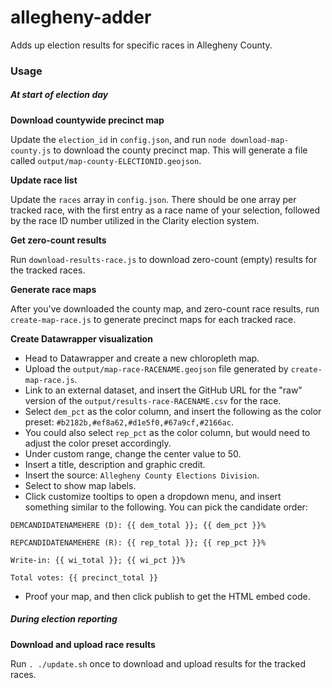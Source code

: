 # allegheny-adder

Adds up election results for specific races in Allegheny County.

### Usage

##### At start of election day

**Download countywide precinct map**

Update the `election_id` in `config.json`, and run
`node download-map-county.js` to download the county precinct map. This
will generate a file called `output/map-county-ELECTIONID.geojson`.

**Update race list**

Update the `races` array in `config.json`. There should be one array per
tracked race, with the first entry as a race name of your selection,
followed by the race ID number utilized in the Clarity election system.

**Get zero-count results**

Run `download-results-race.js` to download zero-count (empty) results
for the tracked races.

**Generate race maps**

After you've downloaded the county map, and zero-count race results, run
`create-map-race.js` to generate precinct maps for each tracked race.

**Create Datawrapper visualization**

- Head to Datawrapper and create a new chloropleth map.
- Upload the `output/map-race-RACENAME.geojson` file generated by
  `create-map-race.js`.
- Link to an external dataset, and insert the GitHub URL for the "raw"
  version of the `output/results-race-RACENAME.csv` for the race.
- Select `dem_pct` as the color column, and insert the following as
  the color preset: `#b2182b,#ef8a62,#d1e5f0,#67a9cf,#2166ac`.
- You could also select `rep_pct` as the color column, but would need to
  adjust the color preset accordingly.
- Under custom range, change the center value to 50.
- Insert a title, description and graphic credit.
- Insert the source: `Allegheny County Elections Division`.
- Select to show map labels.
- Click customize tooltips to open a dropdown menu, and insert something
  similar to the following. You can pick the candidate order:

```
DEMCANDIDATENAMEHERE (D): {{ dem_total }}; {{ dem_pct }}%

REPCANDIDATENAMEHERE (R): {{ rep_total }}; {{ rep_pct }}%

Write-in: {{ wi_total }}; {{ wi_pct }}%

Total votes: {{ precinct_total }}
```

- Proof your map, and then click publish to get the HTML embed code.

##### During election reporting

**Download and upload race results**

Run `. ./update.sh` once to download and upload results for the tracked
races.
